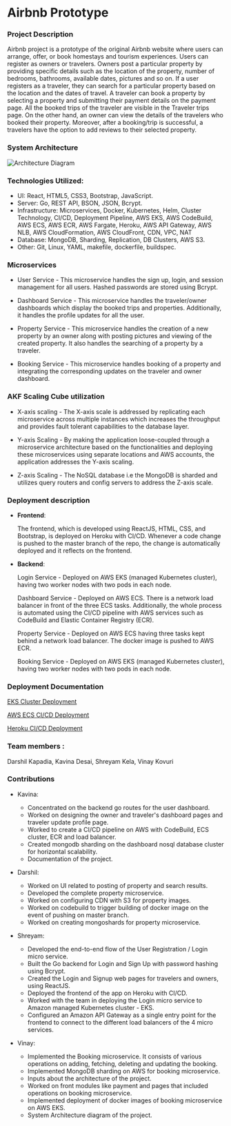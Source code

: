 # Airbnb Prototype


### Project Description

Airbnb project is a prototype of the original Airbnb website where users can arrange, offer, or book homestays and tourism experiences. Users can register as owners or travelers. Owners post a particular property by providing specific details such as the location of the property, number of bedrooms, bathrooms, available dates, pictures and so on. If a user registers as a traveler, they can search for a particular property based on the location and the dates of travel. A traveler can book a property by selecting a property and submitting their payment details on the payment page. All the booked trips of the traveler are visible in the Traveler trips page. On the other hand, an owner can view the details of the travelers who booked their property. Moreover, after a booking/trip is successful, a travelers have the option to add reviews to their selected property.


### System Architecture

![Architecture Diagram](https://github.com/nguyensjsu/fa19-281-tech-phantoms/blob/master/Photos/AWS%20Network%20Diagram.png)


### Technologies Utilized:

- UI: React, HTML5, CSS3, Bootstrap, JavaScript.
- Server: Go, REST API, BSON, JSON, Bcrypt.
- Infrastructure: Microservices, Docker, Kubernetes, Helm, Cluster Technology, CI/CD, Deployment Pipeline, AWS EKS, AWS CodeBuild, AWS ECS, AWS ECR, AWS Fargate, Heroku, AWS API Gateway, AWS NLB, AWS CloudFormation, AWS CloudFront, CDN, VPC, NAT
- Database: MongoDB, Sharding, Replication, DB Clusters, AWS S3.
- Other: Git, Linux, YAML, makefile, dockerfile, buildspec.

### Microservices

- User Service - This microservice handles the sign up, login, and session management for all users. Hashed passwords are stored using Bcrypt.

- Dashboard Service - This microservice handles the traveler/owner dashboards which display the booked trips and properties. Additionally, it handles the profile updates for all the user. 

- Property Service - This microservice handles the creation of a new property by an owner along with posting pictures and viewing of the created property. It also handles the searching of a property by a traveler.

- Booking Service - This microservice handles booking of a property and integrating the corresponding updates on the traveler and owner dashboard.


### AKF Scaling Cube utilization

- X-axis scaling - The X-axis scale is addressed by replicating each microservice across multiple instances which increases the throughput and provides fault tolerant capabilities to the database layer.

- Y-axis Scaling - By making the application loose-coupled through a microservice architecture based on the functionalities and deploying these microservices using separate locations and AWS accounts, the application addresses the Y-axis scaling.

- Z-axis Scaling - The NoSQL database i.e the MongoDB is sharded and utilizes query routers and config servers to address the Z-axis scale.


### Deployment description

- **Frontend**:

	The frontend, which is developed using ReactJS, HTML, CSS, and Bootstrap, is deployed on Heroku with CI/CD. Whenever a code change is pushed to the master branch of the repo, the change is automatically deployed and it reflects on the frontend.

- **Backend**:

	Login Service - Deployed on AWS EKS (managed Kubernetes cluster), having two worker nodes with two pods in each node.

	Dashboard Service - Deployed on AWS ECS. There is a network load balancer in front of the three ECS tasks. Additionally, the whole process is automated using the CI/CD pipeline with AWS services such as CodeBuild and Elastic Container Registry (ECR).

	Property Service - Deployed on AWS ECS having three tasks kept behind a network load balancer. The docker image is pushed to AWS ECR.
	
	Booking Service - Deployed on AWS EKS (managed Kubernetes cluster), having two worker nodes with two pods in each node.


### Deployment Documentation 

[EKS Cluster Deployment](https://github.com/nguyensjsu/fa19-281-tech-phantoms/blob/master/eks-cluster-deployment.md)

[AWS ECS CI/CD Deployment](https://github.com/nguyensjsu/fa19-281-tech-phantoms/blob/master/aws-ecs-ci-cd-deplyment.md)

[Heroku CI/CD Deployment](https://github.com/nguyensjsu/fa19-281-tech-phantoms/blob/master/heroku-cicd.md)


### Team members :

Darshil Kapadia, Kavina Desai, Shreyam Kela, Vinay Kovuri


### Contributions

- Kavina:
	- Concentrated on the backend go routes for the user dashboard.
    - Worked on designing the owner and traveler's dashboard pages and traveler update profile page.
    - Worked to create a CI/CD pipeline on AWS with CodeBuild, ECS cluster, ECR and load balancer.
    - Created mongodb sharding on the dashboard nosql database cluster for horizontal scalability.
    - Documentation of the project.

- Darshil:
	- Worked on UI related to posting of property and search results.
	- Developed the complete property microservice.
	- Worked on configuring CDN with S3 for property images.
	- Worked on codebuild to trigger building of docker image on the event of pushing on master branch.
	- Worked on creating mongoshards for property microservice.

- Shreyam:
	- Developed the end-to-end flow of the User Registration / Login micro service. 
	- Built the Go backend for Login and Sign Up with password hashing using Bcrypt.  
	- Created the Login and Signup web pages for travelers and owners, using ReactJS. 
	- Deployed the frontend of the app on Heroku with CI/CD.  
	- Worked with the team in deploying the Login micro service to Amazon managed Kubernetes cluster - EKS. 
	- Configured an Amazon API Gateway as a single entry point for the frontend to connect to the different load balancers of the 4 micro services.

- Vinay:
	- Implemented the Booking microservice. It consists of various operations on adding, fetching, deleting and updating the booking.
	- Implemented MongoDB sharding on AWS for booking microservice.
	- Inputs about the architecture of the project.
	- Worked on front modules like payment and pages that included operations on booking microservice.
 	- Implemented deployment of docker images of booking microservice on AWS EKS.
	- System Architecture diagram of the project.
